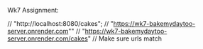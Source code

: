 Wk7 Assignment:

// "http://localhost:8080/cakes";
// "https://wk7-bakemydaytoo-server.onrender.com""
// "https://wk7-bakemydaytoo-server.onrender.com/cakes"
// Make sure urls match
